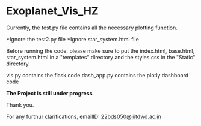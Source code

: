# Exoplanet_Vis_HZ
Currently, the test.py file contains all the necessary plotting function.

*Ignore the test2.py file
*Ignore star_system.html file

Before running the code, please make sure to put the index.html, base.html, star_system.html in a "templates" directory and the styles.css in the "Static" directory.

vis.py contains the flask code
dash_app.py contains the plotly dashboard code

**The Project is still under progress**

Thank you.

For any furthur clarifications, emailID: 22bds050@iiitdwd.ac.in
